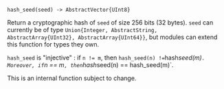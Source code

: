 ```
hash_seed(seed) -> AbstractVector{UInt8}
```

Return a cryptographic hash of `seed` of size 256 bits (32 bytes). `seed` can currently be of type `Union{Integer, AbstractString, AbstractArray{UInt32}, AbstractArray{UInt64}}`, but modules can extend this function for types they own.

`hash_seed` is "injective" : if `n != m`, then `hash_seed(n) !=`hash*seed(m)`. Moreover, if`n == m`, then`hash*seed(n) == hash_seed(m)`.

This is an internal function subject to change.
